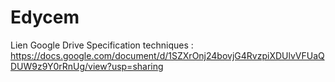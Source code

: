 # Edycem

Lien Google Drive Specification techniques : https://docs.google.com/document/d/1SZXrOnj24bovjG4RvzpiXDUlvVFUaQDUW9z9Y0rRnUg/view?usp=sharing
